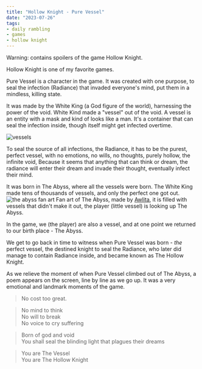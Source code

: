 ```yaml
---
title: "Hollow Knight - Pure Vessel"
date: "2023-07-26"
tags:
- daily rambling
- games
- hollow knight
---
```


Warning: contains spoilers of the game Hollow Knight.

Hollow Knight is one of my favorite games.

Pure Vessel is a character in the game.
It was created with one purpose, to seal the infection (Radiance) that invaded everyone's mind, put them in a mindless, killing state.

It was made by the White King (a God figure of the world), harnessing the power of the void.
White Kind made a "vessel" out of the void. A vessel is an entity with a mask and kind of looks like a man.
It's a container that can seal the infection inside, though itself might get infected overtime.

![vessels](https://steamuserimages-a.akamaihd.net/ugc/1768198327105912021/C7B7D1D6FBADD04C472A23549824095CE18728D4/?imw=637&imh=358&ima=fit&impolicy=Letterbox&imcolor=%23000000&letterbox=true)

To seal the source of all infections, the Radiance,
it has to be the purest, perfect vessel, with no emotions, no wills, no thoughts, purely hollow, the infinite void,
Because it seems that anything that can think or dream, the radiance will enter their dream and invade their thought, eventually infect their mind.

It was born in The Abyss, where all the vessels were born.
The White King made tens of thousands of vessels, and only the perfect one got out.
![the abyss fan art](https://images-wixmp-ed30a86b8c4ca887773594c2.wixmp.com/f/0ce7786d-c24a-4c55-b90b-090cd82bc80d/dcce9rj-28ad28db-cb83-4e04-a1d6-d1c6e6b5043d.jpg/v1/fill/w_1600,h_900,q_75,strp/hope___hollow_knight_by_awlita_dcce9rj-fullview.jpg?token=eyJ0eXAiOiJKV1QiLCJhbGciOiJIUzI1NiJ9.eyJzdWIiOiJ1cm46YXBwOjdlMGQxODg5ODIyNjQzNzNhNWYwZDQxNWVhMGQyNmUwIiwiaXNzIjoidXJuOmFwcDo3ZTBkMTg4OTgyMjY0MzczYTVmMGQ0MTVlYTBkMjZlMCIsIm9iaiI6W1t7ImhlaWdodCI6Ijw9OTAwIiwicGF0aCI6IlwvZlwvMGNlNzc4NmQtYzI0YS00YzU1LWI5MGItMDkwY2Q4MmJjODBkXC9kY2NlOXJqLTI4YWQyOGRiLWNiODMtNGUwNC1hMWQ2LWQxYzZlNmI1MDQzZC5qcGciLCJ3aWR0aCI6Ijw9MTYwMCJ9XV0sImF1ZCI6WyJ1cm46c2VydmljZTppbWFnZS5vcGVyYXRpb25zIl19.aJ9oPfCdwuC-sDffcVsdK_ylXan1aiFPDExpgyKFssc)
	Fan art of The Abyss, made by [Awlita](https://www.deviantart.com/awlita/art/Hope-Hollow-Knight-746415343), it is filled with vessels that didn't make it out, the player (little vessel) is looking up The Abyss.

In the game, we (the player) are also a vessel, and at one point we returned to our birth place - The Abyss.

We get to go back in time to witness when Pure Vessel was born - *the* perfect vessel, the destined knight to seal the Radiance, who later did manage to contain Radiance inside, and became known as The Hollow Knight.

As we relieve the moment of when Pure Vessel climbed out of The Abyss, a poem appears on the screen, line by line as we go up. It was a very emotional and landmark moments of the game.

> No cost too great.

> No mind to think <br>
> No will to break <br>
> No voice to cry suffering

> Born of god and void <br>
> You shall seal the blinding light that plagues their dreams

> You are The Vessel <br>
> You are The Hollow Knight